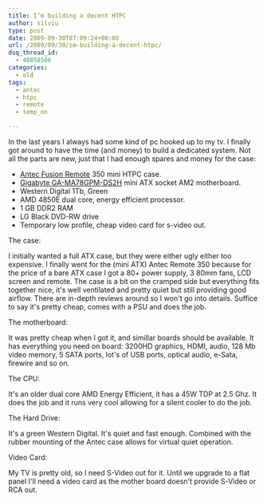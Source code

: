 ```yaml
---
title: I’m building a decent HTPC
author: silviu
type: post
date: 2009-09-30T07:09:24+00:00
url: /2009/09/30/im-building-a-decent-htpc/
dsq_thread_id:
  - 48858506
categories:
  - old
tags:
  - antec
  - htpc
  - remote
  - temp_on

---
```

In the last years I always had some kind of pc hooked up to my tv. I finally got around to have the time (and money) to build a dedicated system. Not all the parts are new, just that I had enough spares and money for the case:

  * <a href="http://www.antec.com/Detail.bok?no=625" target="_blank" rel="noopener">Antec Fusion Remote</a> 350 mini HTPC case.
  * <a href="http://www.gigabyte.com.tw/Products/Motherboard/Products_Overview.aspx?ProductID=2859" target="_blank" rel="noopener">Gigabyte GA-MA78GPM-DS2H</a> mini ATX socket AM2 motherboard.
  * Western Digital 1Tb, Green
  * AMD 4850E dual core, energy efficient processor.
  * 1 GB DDR2 RAM
  * LG Black DVD-RW drive
  * Temporary low profile, cheap video card for s-video out.

The case:

I initially wanted a full ATX case, but they were either ugly either too expensive. I finally went for the (mini ATX) Antec Remote 350 because for the price of a bare ATX case I got a 80+ power supply, 3 80mm fans, LCD screen and remote. The case is a bit on the cramped side but everything fits together nice, it's well ventilated and pretty quiet but still providing good airflow. There are in-depth reviews around so I won't go into details. Suffice to say it's pretty cheap, comes with a PSU and does the job.

The motherboard:

It was pretty cheap when I got it, and simillar boards should be available. It has everything you need on board: 3200HD graphics, HDMI, audio, 128 Mb video memory, 5 SATA ports, lot's of USB ports, optical audio, e-Sata, firewire and so on.

The CPU:

It's an older dual core AMD Energy Efficient, it has a 45W TDP at 2.5 Ghz. It does the job and it runs very cool allowing for a silent cooler to do the job.

The Hard Drive:

It's a green Western Digital. It's quiet and fast enough. Combined with the rubber mounting of the Antec case allows for virtual quiet operation.

Video Card:

My TV is pretty old, so I need S-Video out for it. Until we upgrade to a flat panel I'll need a video card as the mother board doesn't provide S-Video or RCA out.